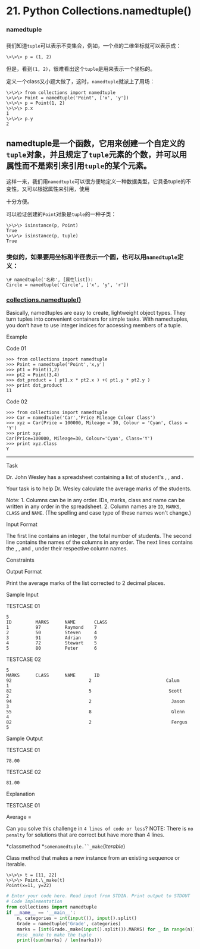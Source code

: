# 21. Python Collections.namedtuple()

### namedtuple

### 

我们知道`tuple`可以表示不变集合，例如，一个点的二维坐标就可以表示成：

```
\>\>\> p = (1, 2)

```

但是，看到`(1, 2)`，很难看出这个`tuple`是用来表示一个坐标的。

定义一个class又小题大做了，这时，`namedtuple`就派上了用场：

```
\>\>\> from collections import namedtuple
\>\>\> Point = namedtuple('Point', ['x', 'y'])
\>\>\> p = Point(1, 2)
\>\>\> p.x
1
\>\>\> p.y
2

```

namedtuple是一个函数，它用来创建一个自定义的`tuple`对象，并且规定了`tuple`元素的个数，并可以用属性而不是索引来引用`tuple`的某个元素。
----------------------------------------------------------------------------------

这样一来，我们用`namedtuple`可以很方便地定义一种数据类型，它具备tuple的不变性，又可以根据属性来引用，使用

十分方便。

可以验证创建的`Point`对象是`tuple`的一种子类：

```
\>\>\> isinstance(p, Point)
True
\>\>\> isinstance(p, tuple)
True

```

### 类似的，如果要用坐标和半径表示一个圆，也可以用`namedtuple`定义：

```
\# namedtuple('名称', [属性list]):
Circle = namedtuple('Circle', ['x', 'y', 'r'])
```

### [collections.namedtuple()](https://docs.python.org/2/library/collections.html#collections.namedtuple)

Basically, namedtuples are easy to create, lightweight object types. 
They turn tuples into convenient containers for simple tasks. 
With namedtuples, you don’t have to use integer indices for accessing members of a tuple.

Example

Code 01

```
>>> from collections import namedtuple
>>> Point = namedtuple('Point','x,y')
>>> pt1 = Point(1,2)
>>> pt2 = Point(3,4)
>>> dot_product = ( pt1.x * pt2.x ) +( pt1.y * pt2.y )
>>> print dot_product
11

```

Code 02

```
>>> from collections import namedtuple
>>> Car = namedtuple('Car','Price Mileage Colour Class')
>>> xyz = Car(Price = 100000, Mileage = 30, Colour = 'Cyan', Class = 'Y')
>>> print xyz
Car(Price=100000, Mileage=30, Colour='Cyan', Class='Y')
>>> print xyz.Class
Y

```

---

Task

Dr. John Wesley has a spreadsheet containing a list of student's , ,  and .

Your task is to help Dr. Wesley calculate the average marks of the students.

Note: 
1\. Columns can be in any order. IDs, marks, class and name can be written in any order in the spreadsheet. 
2\. Column names are `ID`, `MARKS`, `CLASS` and `NAME`. (The spelling and case type of these names won't change.)

Input Format

The first line contains an integer , the total number of students. 
The second line contains the names of the columns in any order. 
The next  lines contains the , ,  and , under their respective column names.

Constraints

Output Format

Print the average marks of the list corrected to 2 decimal places.

Sample Input

TESTCASE 01

```
5
ID         MARKS      NAME       CLASS     
1          97         Raymond    7         
2          50         Steven     4         
3          91         Adrian     9         
4          72         Stewart    5         
5          80         Peter      6   

```

TESTCASE 02

```
5
MARKS      CLASS      NAME       ID        
92                             2                            Calum      1         
82                             5                             Scott      2         
94                             2                              Jason      3         
55                             8                              Glenn      4         
82                             2                              Fergus     5

```

Sample Output

TESTCASE 01

```
78.00

```

TESTCASE 02

```
81.00

```

Explanation

TESTCASE 01

Average = 

Can you solve this challenge in `4 lines of code or less`? 
NOTE: There is `no penalty` for solutions that are correct but have more than 4 lines.

*classmethod *`somenamedtuple.``_make`(*iterable*)

Class method that makes a new instance from an existing sequence or iterable.

    \>\>\> t = [11, 22]
    \>\>\> Point.\_make(t)
    Point(x=11, y=22)

```python
# Enter your code here. Read input from STDIN. Print output to STDOUT
# Code Implementation
from collections import namedtuple
if __name__ == '__main__':
    n, categories = int(input()), input().split()
    Grade = namedtuple('Grade', categories)
    marks = [int(Grade._make(input().split()).MARKS) for _ in range(n)]
    #use _make to make the tuple
    print((sum(marks) / len(marks)))

```